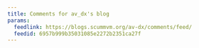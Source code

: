 ```yaml
---
title: Comments for av_dx's blog
params:
  feedlink: https://blogs.scummvm.org/av-dx/comments/feed/
  feedid: 6957b999b35031085e2272b2351ca27f
---
```

